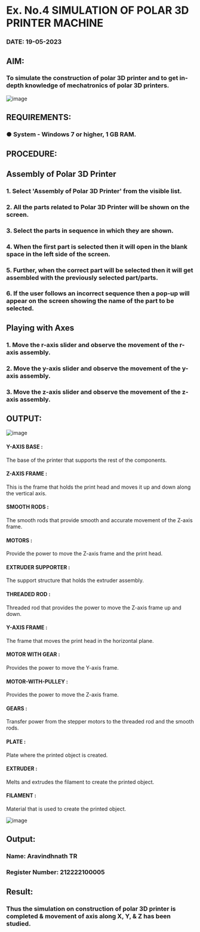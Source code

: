 # Ex. No.4 SIMULATION OF POLAR 3D PRINTER MACHINE

### DATE: 19-05-2023

## AIM:
### To simulate the construction of polar 3D printer and to get in-depth knowledge of mechatronics of polar 3D printers.

![image](https://github.com/Sellakumar1987/Ex.-No.-4---SIMULATION-OF-POLAR-3D-PRINTER-MACHINE/assets/113594316/b551f195-9877-49a2-99bb-a9efcfb3381a)

## REQUIREMENTS:
### ●	System - Windows 7 or higher, 1 GB RAM.

## PROCEDURE:

## Assembly of Polar 3D Printer
### 1.	Select 'Assembly of Polar 3D Printer' from the visible list.
### 2.	All the parts related to Polar 3D Printer will be shown on the screen.
### 3.	Select the parts in sequence in which they are shown.
### 4.	When the first part is selected then it will open in the blank space in the left side of the screen.
### 5.	Further, when the correct part will be selected then it will get assembled with the previously selected part/parts.
### 6.	If the user follows an incorrect sequence then a pop-up will appear on the screen showing the name of the part to be selected.

## Playing with Axes
### 1.	Move the r-axis slider and observe the movement of the r-axis assembly.
### 2.	Move the y-axis slider and observe the movement of the y-axis assembly.
### 3.	Move the z-axis slider and observe the movement of the z-axis assembly.

## OUTPUT:

![image](https://github.com/Sellakumar1987/Ex.-No.-4---SIMULATION-OF-POLAR-3D-PRINTER-MACHINE/assets/113594316/9e41de91-6dcc-4352-ab44-443028d3ac1a)

#### Y-AXIS BASE :
The base of the printer that supports the rest of the components.
#### Z-AXIS FRAME :
This is the frame that holds the print head and moves it up and down along the vertical axis.
#### SMOOTH RODS :
The smooth rods that provide smooth and accurate movement of the Z-axis frame.
#### MOTORS :
Provide the power to move the Z-axis frame and the print head.
#### EXTRUDER SUPPORTER :
The support structure that holds the extruder assembly.
#### THREADED ROD :
Threaded rod that provides the power to move the Z-axis frame up and down.
#### Y-AXIS FRAME :
The frame that moves the print head in the horizontal plane.
#### MOTOR WITH GEAR :
Provides the power to move the Y-axis frame.
#### MOTOR-WITH-PULLEY :
Provides the power to move the Z-axis frame.
#### GEARS :
Transfer power from the stepper motors to the threaded rod and the smooth rods.
#### PLATE :
Plate where the printed object is created.
#### EXTRUDER :
Melts and extrudes the filament to create the printed object.
#### FILAMENT :
Material that is used to create the printed object.

![image](https://github.com/Sellakumar1987/Ex.-No.-4---SIMULATION-OF-POLAR-3D-PRINTER-MACHINE/assets/113594316/88273b69-4e7d-4f42-9115-fb07ac22e4ec)

## Output:

### Name: Aravindhnath TR
### Register Number: 212222100005

## Result: 
### Thus the simulation on construction of polar 3D printer is completed & movement of axis along X, Y, & Z has been studied.
